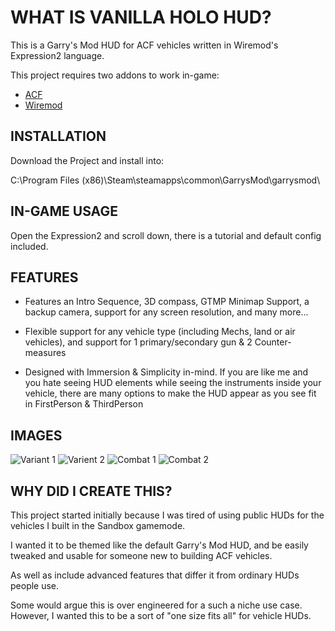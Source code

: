 # WHAT IS VANILLA HOLO HUD?
This is a Garry's Mod HUD for ACF vehicles written in Wiremod's Expression2 language.

This project requires two addons to work in-game:
* [ACF](https://github.com/nrlulz/ACF)
* [Wiremod](https://steamcommunity.com/sharedfiles/filedetails/?id=160250458)

## INSTALLATION
Download the Project and install into:

C:\Program Files (x86)\Steam\steamapps\common\GarrysMod\garrysmod\

## IN-GAME USAGE
Open the Expression2 and scroll down, there is a tutorial and default config included.

## FEATURES
* Features an Intro Sequence, 3D compass, GTMP Minimap Support, a backup camera, support for any screen resolution, and many more...

* Flexible support for any vehicle type (including Mechs, land or air vehicles), and support for 1 primary/secondary gun & 2 Counter-measures

* Designed with Immersion & Simplicity in-mind. If you are like me and you hate seeing HUD elements
while seeing the instruments inside your vehicle, there are many options to make the HUD appear as you see fit in FirstPerson & ThirdPerson

## IMAGES
![Variant 1](https://steamuserimages-a.akamaihd.net/ugc/1174824798821306798/A330DD490D5C1642968F6E24861466168481D331/)
![Varient 2](https://steamuserimages-a.akamaihd.net/ugc/1174824798821306660/C4D30618E565B8E44776774F7EFFE579C1224C72/)
![Combat 1](https://steamuserimages-a.akamaihd.net/ugc/1651094778155499777/44BF0D0752C9D79D0DD2F4E78FA65092D52305FD/)
![Combat 2](https://steamuserimages-a.akamaihd.net/ugc/1288542787665709048/EC3AB25E602D417E3938CC9F620B8C5DBF653D66/)

## WHY DID I CREATE THIS?
This project started initially because I was tired of using public HUDs for the vehicles I built in the Sandbox gamemode.

I wanted it to be themed like the default Garry's Mod HUD, and be easily tweaked and usable for someone new to building ACF vehicles.

As well as include advanced features that differ it from ordinary HUDs people use.

Some would argue this is over engineered for a such a niche use case. However, I wanted this to be a sort of "one size fits all" for vehicle HUDs.
